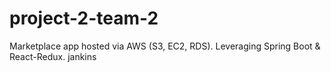 # project-2-team-2
Marketplace app hosted via AWS (S3, EC2, RDS). Leveraging Spring Boot &amp; React-Redux. jankins

